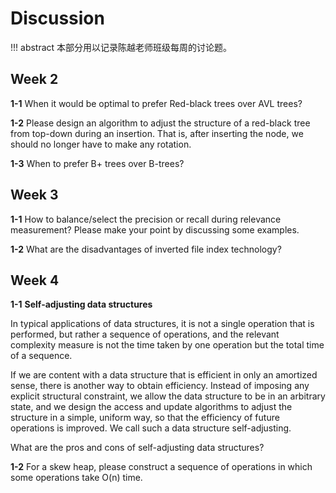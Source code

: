 # Discussion

!!! abstract
    本部分用以记录陈越老师班级每周的讨论题。

## Week 2

**1-1** When it would be optimal to prefer Red-black trees over AVL trees?

**1-2** Please design an algorithm to adjust the structure of a red-black tree from top-down during an insertion.  That is, after inserting the node, we should no longer have to make any rotation.

**1-3** When to prefer B+ trees over B-trees?

## Week 3

**1-1** How to balance/select the precision or recall during relevance measurement? Please make your point by discussing some examples.

**1-2** What are the disadvantages of inverted file index technology?

## Week 4

**1-1** **Self-adjusting data structures**

In typical applications of data structures, it is not a single operation that is performed, but rather a sequence of operations, and the relevant complexity measure is not the time taken by one operation but the total time of a sequence.

If we are content with a data structure that is efficient in only an amortized sense, there is another way to obtain efficiency. Instead of imposing any explicit structural constraint, we allow the data structure to be in an arbitrary state, and we design the access and update algorithms to adjust the structure in a simple, uniform way, so that the efficiency of future operations is improved. We call such a data structure self-adjusting.

What are the pros and cons of self-adjusting data structures?

**1-2** For a skew heap, please construct a sequence of operations in which some operations take O(n) time.
